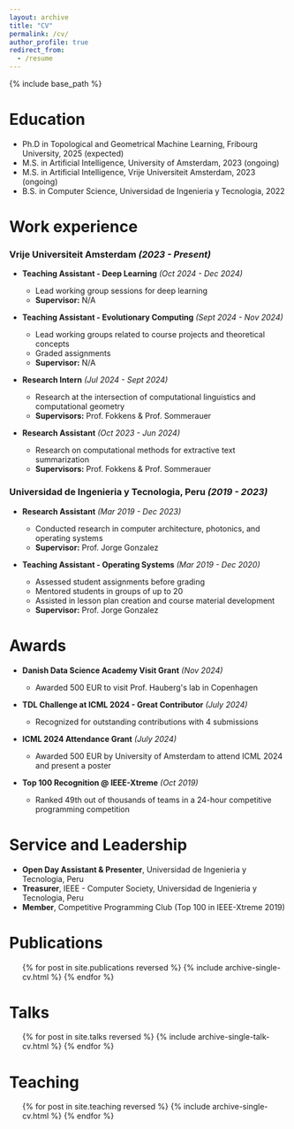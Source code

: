 ```yaml
---
layout: archive
title: "CV"
permalink: /cv/
author_profile: true
redirect_from:
  - /resume
---
```


{% include base_path %}

Education
======

* Ph.D in Topological and Geometrical Machine Learning, Fribourg University, 2025 (expected)
* M.S. in Artificial Intelligence, University of Amsterdam, 2023 (ongoing)
* M.S. in Artificial Intelligence, Vrije Universiteit Amsterdam, 2023 (ongoing)
* B.S. in Computer Science, Universidad de Ingenieria y Tecnologia, 2022


Work experience
======

### **Vrije Universiteit Amsterdam** _(2023 - Present)_  
* **Teaching Assistant - Deep Learning** _(Oct 2024 - Dec 2024)_  
  - Lead working group sessions for deep learning  
  - **Supervisor:** N/A  

* **Teaching Assistant - Evolutionary Computing** _(Sept 2024 - Nov 2024)_  
  - Lead working groups related to course projects and theoretical concepts  
  - Graded assignments  
  - **Supervisor:** N/A  

* **Research Intern** _(Jul 2024 - Sept 2024)_  
  - Research at the intersection of computational linguistics and computational geometry  
  - **Supervisors:** Prof. Fokkens & Prof. Sommerauer  

* **Research Assistant** _(Oct 2023 - Jun 2024)_  
  - Research on computational methods for extractive text summarization  
  - **Supervisors:** Prof. Fokkens & Prof. Sommerauer  

### **Universidad de Ingenieria y Tecnologia, Peru** _(2019 - 2023)_  
* **Research Assistant** _(Mar 2019 - Dec 2023)_  
  - Conducted research in computer architecture, photonics, and operating systems  
  - **Supervisor:** Prof. Jorge Gonzalez  

* **Teaching Assistant - Operating Systems** _(Mar 2019 - Dec 2020)_  
  - Assessed student assignments before grading  
  - Mentored students in groups of up to 20  
  - Assisted in lesson plan creation and course material development  
  - **Supervisor:** Prof. Jorge Gonzalez  

Awards
======
* **Danish Data Science Academy Visit Grant** _(Nov 2024)_  
  - Awarded 500 EUR to visit Prof. Hauberg's lab in Copenhagen  

* **TDL Challenge at ICML 2024 - Great Contributor** _(July 2024)_  
  - Recognized for outstanding contributions with 4 submissions  

* **ICML 2024 Attendance Grant** _(July 2024)_  
  - Awarded 500 EUR by University of Amsterdam to attend ICML 2024 and present a poster  

* **Top 100 Recognition @ IEEE-Xtreme** _(Oct 2019)_  
  - Ranked 49th out of thousands of teams in a 24-hour competitive programming competition  

Service and Leadership
======
* **Open Day Assistant & Presenter**, Universidad de Ingenieria y Tecnologia, Peru  
* **Treasurer**, IEEE - Computer Society, Universidad de Ingenieria y Tecnologia, Peru  
* **Member**, Competitive Programming Club (Top 100 in IEEE-Xtreme 2019)







Publications
======
  <ul>{% for post in site.publications reversed %}
    {% include archive-single-cv.html %}
  {% endfor %}</ul>
  
Talks
======
  <ul>{% for post in site.talks reversed %}
    {% include archive-single-talk-cv.html  %}
  {% endfor %}</ul>
  
Teaching
======
  <ul>{% for post in site.teaching reversed %}
    {% include archive-single-cv.html %}
  {% endfor %}</ul>
  

